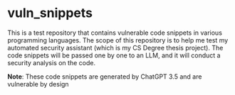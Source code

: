 # vuln_snippets
 This is a test repository that contains vulnerable code snippets in various programming languages. The scope of this repository is to help me test my automated security assistant (which is my CS Degree thesis project).
 The code snippets will be passed one by one to an LLM, and it will conduct a security analysis on the code.

 **Note**: These code snippets are generated by ChatGPT 3.5 and are vulnerable by design
